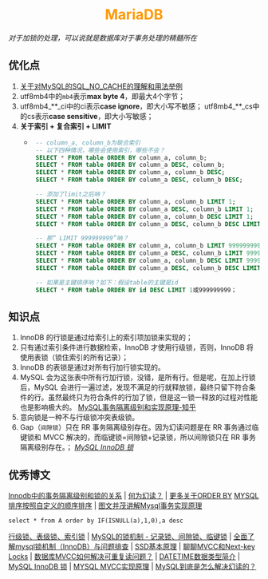 # <div style="text-align:center;color:#FF9900">MariaDB</div>
*对于加锁的处理，可以说就是数据库对于事务处理的精髓所在*

## 优化点
1. [关于对MySQL的SQL_NO_CACHE的理解和用法举例]
2. utf8mb4中的`mb4`表示**max byte 4**，即最大4个字节；
3. utf8mb4_\*\*\_ci中的ci表示**case ignore**，即大小写不敏感；
   utf8mb4_\*\*\_cs中的cs表示**case sensitive**，即大小写敏感；
4. **关于索引 + 复合索引 + LIMIT**
   * ```sql
      -- column_a, column_b为联合索引
      -- 以下四种情况，哪些会使用索引，哪些不会？
      SELECT * FROM table ORDER BY column_a, column_b;
      SELECT * FROM table ORDER BY column_a DESC, column_b;
      SELECT * FROM table ORDER BY column_a, column_b DESC;
      SELECT * FROM table ORDER BY column_a DESC, column_b DESC;

      -- 添加了limit之后呐？
      SELECT * FROM table ORDER BY column_a, column_b LIMIT 1;
      SELECT * FROM table ORDER BY column_a DESC, column_b LIMIT 1;
      SELECT * FROM table ORDER BY column_a, column_b DESC LIMIT 1;
      SELECT * FROM table ORDER BY column_a DESC, column_b DESC LIMIT 1;

      -- 那“ LIMIT 999999999”呐？
      SELECT * FROM table ORDER BY column_a, column_b LIMIT 999999999;
      SELECT * FROM table ORDER BY column_a DESC, column_b LIMIT 999999999;
      SELECT * FROM table ORDER BY column_a, column_b DESC LIMIT 999999999;
      SELECT * FROM table ORDER BY column_a DESC, column_b DESC LIMIT 999999999;

      -- 如果是主键排序呐？如下：假设table的主键是id
      SELECT * FROM table ORDER BY id DESC LIMIT 1或999999999；
      ```

## 知识点
1. InnoDB 的行锁是通过给索引上的索引项加锁来实现的；
2. 只有通过索引条件进行数据检索，InnoDB 才使用行级锁，否则，InnoDB 将使用表锁（锁住索引的所有记录）；
3. InnoDB 的表锁是通过对所有行加行锁实现的。
4. MySQL 会为这张表中所有行加行锁，没错，是所有行。但是呢，在加上行锁后，MySQL 会进行一遍过滤，发现不满足的行就释放锁，最终只留下符合条件的行。虽然最终只为符合条件的行加了锁，但是这一锁一释放的过程对性能也是影响极大的。    [MySQL事务隔离级别和实现原理-知乎][]
5. 意向锁是一种不与行级锁冲突表级锁。
6. Gap（`间隙锁`）只在 RR 事务隔离级别存在。因为幻读问题是在 RR 事务通过临键锁和 MVCC 解决的，而临键锁=间隙锁+记录锁，所以间隙锁只在 RR 事务隔离级别存在。； *[MySQL InnoDB 锁]*

## 优秀博文
[Innodb中的事务隔离级别和锁的关系][] | [何为幻读？][] | [更多关于ORDER BY][Mysql应用之类似Oracle null first/last用法]
[MYSQL排序按照自定义的顺序排序][] | [图文并茂讲解Mysql事务实现原理][]
```
select * from A order by IF(ISNULL(a),1,0),a desc
```
[行级锁、表级锁、索引锁] | [MySQL的锁机制 - 记录锁、间隙锁、临键锁] | [全面了解mysql锁机制（InnoDB）与问题排查] | [SSD基本原理] | [聊聊MVCC和Next-key Locks] | [数据库MVCC如何解决可重复读问题？] | [DATETIME数据类型简介] | [MySQL InnoDB 锁] | [MYSQL MVCC实现原理] | [MySQL到底是怎么解决幻读的？]



[Innodb中的事务隔离级别和锁的关系]:https://tech.meituan.com/2014/08/20/innodb-lock.html
[何为幻读？]:https://segmentfault.com/a/1190000016566788
[MYSQL排序按照自定义的顺序排序]:https://blog.csdn.net/hutongling/article/details/90177862
[Mysql应用之类似Oracle null first/last用法]:https://blog.csdn.net/u014427391/article/details/87297068 'Mysql应用之类似Oracle null first/last用法'
[行级锁、表级锁、索引锁]:https://blog.csdn.net/u014749862/article/details/80087035
[MySQL的锁机制 - 记录锁、间隙锁、临键锁]:https://zhuanlan.zhihu.com/p/48269420
[全面了解mysql锁机制（InnoDB）与问题排查]:https://juejin.im/post/5b82e0196fb9a019f47d1823
[SSD基本原理]:http://oserror.com/backend/ssd-principle/
[关于对MySQL的SQL_NO_CACHE的理解和用法举例]:https://blog.csdn.net/csd753111111/article/details/100428394?utm_medium=distribute.pc_relevant_t0.none-task-blog-BlogCommendFromMachineLearnPai2-1.nonecase&depth_1-utm_source=distribute.pc_relevant_t0.none-task-blog-BlogCommendFromMachineLearnPai2-1.nonecase
[数据库MVCC如何解决可重复读问题？]:https://www.zhihu.com/question/333421386
[DATETIME数据类型简介]:https://www.yiibai.com/mysql/datetime.html
[图文并茂讲解Mysql事务实现原理]:https://cloud.tencent.com/developer/article/1431307
[聊聊MVCC和Next-key Locks]:https://juejin.im/post/5cd8283ae51d453a907b4b29
[MySQL InnoDB 锁]:https://www.yuque.com/yinjianwei/vyrvkf/ei0mep
[详解 MySql InnoDB 中意向锁的作用]:https://juejin.im/post/6844903666332368909
[MySQL事务隔离级别和实现原理-知乎]:https://zhuanlan.zhihu.com/p/117476959
[MYSQL MVCC实现原理]:https://www.jianshu.com/p/f692d4f8a53e
[MySQL到底是怎么解决幻读的？]:https://database.51cto.com/art/201905/597093.htm
